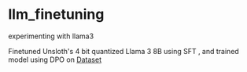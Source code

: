 # llm_finetuning
experimenting with llama3 

Finetuned Unsloth's 4 bit quantized Llama 3 8B using SFT , and trained model using DPO on [Dataset](https://huggingface.co/datasets/argilla/distilabel-math-preference-dpo)

